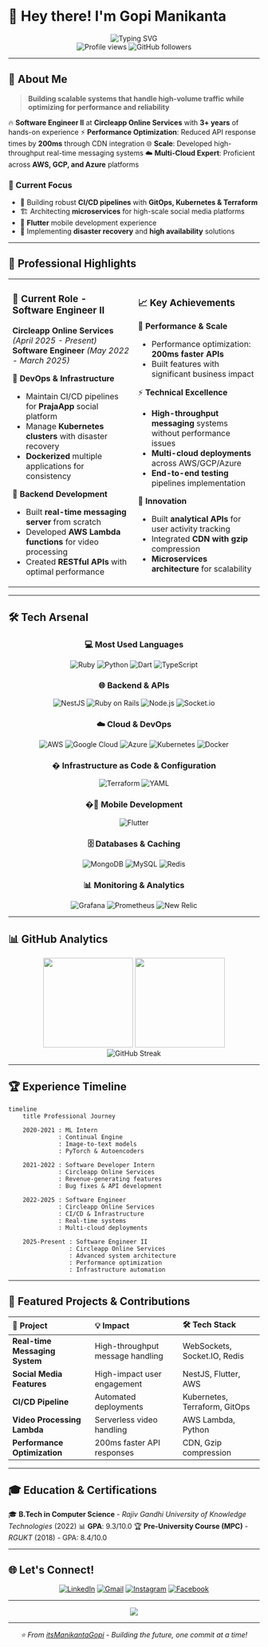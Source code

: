 
# 👋 Hey there! I'm Gopi Manikanta

<div align="center">
  <img src="https://readme-typing-svg.herokuapp.com?font=Fira+Code&weight=600&size=28&pause=1000&color=00D4FF&center=true&vCenter=true&width=600&lines=Software+Engineer+%7C+DevOps+Expert;Cloud+Architecture+Specialist;Real-time+Systems+Developer;Full-Stack+Engineer" alt="Typing SVG" />
</div>

<div align="center">
  <img src="https://komarev.com/ghpvc/?username=itsManikantaGopi&label=Profile%20views&color=0e75b6&style=flat" alt="Profile views" />
  <img src="https://img.shields.io/github/followers/itsManikantaGopi?label=Followers&style=social" alt="GitHub followers" />
</div>

---

## 🚀 About Me

> **Building scalable systems that handle high-volume traffic while optimizing for performance and reliability**

🔥 **Software Engineer II** at **Circleapp Online Services** with **3+ years** of hands-on experience
⚡ **Performance Optimization**: Reduced API response times by **200ms** through CDN integration
🌐 **Scale**: Developed high-throughput real-time messaging systems
☁️ **Multi-Cloud Expert**: Proficient across **AWS, GCP, and Azure** platforms

### 🎯 Current Focus
- 🔧 Building robust **CI/CD pipelines** with **GitOps, Kubernetes & Terraform**
- 🏗️ Architecting **microservices** for high-scale social media platforms
- 📱 **Flutter** mobile development experience
- 🔄 Implementing **disaster recovery** and **high availability** solutions

---

## 💼 Professional Highlights

<table>
<tr>
<td width="50%">

### 🏢 **Current Role - Software Engineer II**
**Circleapp Online Services** *(April 2025 - Present)*
**Software Engineer** *(May 2022 - March 2025)*

🔹 **DevOps & Infrastructure**
- Maintain CI/CD pipelines for **PrajaApp** social platform
- Manage **Kubernetes clusters** with disaster recovery
- **Dockerized** multiple applications for consistency

🔹 **Backend Development**
- Built **real-time messaging server** from scratch
- Developed **AWS Lambda functions** for video processing
- Created **RESTful APIs** with optimal performance

</td>
<td width="50%">

### 📈 **Key Achievements**

🎯 **Performance & Scale**
- Performance optimization: **200ms faster APIs**
- Built features with significant business impact

⚡ **Technical Excellence**
- **High-throughput messaging** systems without performance issues
- **Multi-cloud deployments** across AWS/GCP/Azure
- **End-to-end testing** pipelines implementation

🔧 **Innovation**
- Built **analytical APIs** for user activity tracking
- Integrated **CDN with gzip** compression
- **Microservices architecture** for scalability

</td>
</tr>
</table>

---

## 🛠️ Tech Arsenal

<div align="center">

### 💻 **Most Used Languages**
![Ruby](https://img.shields.io/badge/ruby-%23CC342D.svg?style=for-the-badge&logo=ruby&logoColor=white)
![Python](https://img.shields.io/badge/python-3670A0?style=for-the-badge&logo=python&logoColor=ffdd54)
![Dart](https://img.shields.io/badge/dart-%230175C2.svg?style=for-the-badge&logo=dart&logoColor=white)
![TypeScript](https://img.shields.io/badge/typescript-%23007ACC.svg?style=for-the-badge&logo=typescript&logoColor=white)

### 🌐 **Backend & APIs**
![NestJS](https://img.shields.io/badge/nestjs-%23E0234E.svg?style=for-the-badge&logo=nestjs&logoColor=white)
![Ruby on Rails](https://img.shields.io/badge/ruby%20on%20rails-%23CC0000.svg?style=for-the-badge&logo=ruby-on-rails&logoColor=white)
![Node.js](https://img.shields.io/badge/node.js-6DA55F?style=for-the-badge&logo=node.js&logoColor=white)
![Socket.io](https://img.shields.io/badge/Socket.io-black?style=for-the-badge&logo=socket.io&badgeColor=010101)

### ☁️ **Cloud & DevOps**
![AWS](https://img.shields.io/badge/AWS-%23FF9900.svg?style=for-the-badge&logo=amazon-aws&logoColor=white)
![Google Cloud](https://img.shields.io/badge/GoogleCloud-%234285F4.svg?style=for-the-badge&logo=google-cloud&logoColor=white)
![Azure](https://img.shields.io/badge/azure-%230072C6.svg?style=for-the-badge&logo=microsoftazure&logoColor=white)
![Kubernetes](https://img.shields.io/badge/kubernetes-%23326ce5.svg?style=for-the-badge&logo=kubernetes&logoColor=white)
![Docker](https://img.shields.io/badge/docker-%230db7ed.svg?style=for-the-badge&logo=docker&logoColor=white)

### �️ **Infrastructure as Code & Configuration**
![Terraform](https://img.shields.io/badge/terraform-%235835CC.svg?style=for-the-badge&logo=terraform&logoColor=white)
![YAML](https://img.shields.io/badge/yaml-%23ffffff.svg?style=for-the-badge&logo=yaml&logoColor=151515)

### �📱 **Mobile Development**
![Flutter](https://img.shields.io/badge/Flutter-%2302569B.svg?style=for-the-badge&logo=Flutter&logoColor=white)

### 🗄️ **Databases & Caching**
![MongoDB](https://img.shields.io/badge/MongoDB-%234ea94b.svg?style=for-the-badge&logo=mongodb&logoColor=white)
![MySQL](https://img.shields.io/badge/mysql-%2300f.svg?style=for-the-badge&logo=mysql&logoColor=white)
![Redis](https://img.shields.io/badge/redis-%23DD0031.svg?style=for-the-badge&logo=redis&logoColor=white)

### 📊 **Monitoring & Analytics**
![Grafana](https://img.shields.io/badge/grafana-%23F46800.svg?style=for-the-badge&logo=grafana&logoColor=white)
![Prometheus](https://img.shields.io/badge/Prometheus-E6522C?style=for-the-badge&logo=Prometheus&logoColor=white)
![New Relic](https://img.shields.io/badge/New%20Relic-008C99?style=for-the-badge&logo=newrelic&logoColor=white)

</div>

---

## 📊 GitHub Analytics

<div align="center">
  <img height="180em" src="https://github-readme-stats.vercel.app/api?username=itsManikantaGopi&show_icons=true&theme=tokyonight&include_all_commits=true&count_private=true"/>
  <img height="180em" src="https://github-readme-stats.vercel.app/api/top-langs/?username=itsManikantaGopi&layout=compact&langs_count=8&theme=tokyonight"/>
</div>

<div align="center">
  <img src="https://github-readme-streak-stats.herokuapp.com/?user=itsManikantaGopi&theme=tokyonight" alt="GitHub Streak" />
</div>

---

## 🏆 Experience Timeline

```mermaid
timeline
    title Professional Journey

    2020-2021 : ML Intern
              : Continual Engine
              : Image-to-text models
              : PyTorch & Autoencoders

    2021-2022 : Software Developer Intern
              : Circleapp Online Services
              : Revenue-generating features
              : Bug fixes & API development

    2022-2025 : Software Engineer
              : Circleapp Online Services
              : CI/CD & Infrastructure
              : Real-time systems
              : Multi-cloud deployments

    2025-Present : Software Engineer II
                 : Circleapp Online Services
                 : Advanced system architecture
                 : Performance optimization
                 : Infrastructure automation
```

---

## 🌟 Featured Projects & Contributions

<div align="center">

| 🚀 **Project** | 💡 **Impact** | 🛠️ **Tech Stack** |
|:---|:---|:---|
| **Real-time Messaging System** | High-throughput message handling | WebSockets, Socket.IO, Redis |
| **Social Media Features** | High-impact user engagement | NestJS, Flutter, AWS |
| **CI/CD Pipeline** | Automated deployments | Kubernetes, Terraform, GitOps |
| **Video Processing Lambda** | Serverless video handling | AWS Lambda, Python |
| **Performance Optimization** | 200ms faster API responses | CDN, Gzip compression |

</div>

---

## 🎓 Education & Certifications

🎓 **B.Tech in Computer Science** - *Rajiv Gandhi University of Knowledge Technologies* (2022)
📊 **GPA**: 9.3/10.0
🏆 **Pre-University Course (MPC)** - *RGUKT* (2018) - GPA: 8.4/10.0

---

## 🌐 Let's Connect!

<div align="center">

[![LinkedIn](https://img.shields.io/badge/LinkedIn-%230077B5.svg?style=for-the-badge&logo=linkedin&logoColor=white)](https://linkedin.com/in/manikanta-gopi-549163190)
[![Gmail](https://img.shields.io/badge/Gmail-D14836?style=for-the-badge&logo=gmail&logoColor=white)](mailto:manikantagopiw@gmail.com)
[![Instagram](https://img.shields.io/badge/Instagram-%23E4405F.svg?style=for-the-badge&logo=Instagram&logoColor=white)](https://instagram.com/gopi.manikanta_)
[![Facebook](https://img.shields.io/badge/Facebook-%231877F2.svg?style=for-the-badge&logo=Facebook&logoColor=white)](https://facebook.com/manikanta.gopi.984)

</div>

---

<div align="center">
  <img src="https://capsule-render.vercel.app/api?type=waving&color=gradient&height=100&section=footer&text=Thanks%20for%20visiting!&fontSize=16&fontAlignY=65&desc=Let's%20build%20something%20amazing%20together&descAlignY=51&descAlign=center" />
</div>

---

<div align="center">
  <i>⭐ From <a href="https://github.com/itsManikantaGopi">itsManikantaGopi</a> - Building the future, one commit at a time!</i>
</div>
